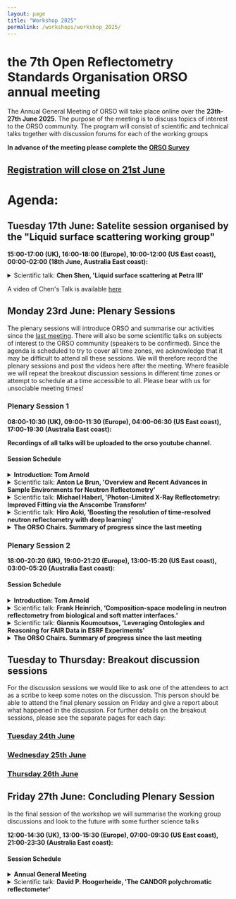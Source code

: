 ```yaml
---
layout: page
title: "Workshop 2025"
permalink: /workshops/workshop_2025/
---
```


# the 7th Open Reflectometry Standards Organisation ORSO annual meeting

The Annual General Meeting of ORSO will take place online over the **23th-27th June 2025**. The purpose of the meeting is to discuss topics of interest to the ORSO community.
The program will consist of scientific and technical talks together with discussion forums for each of the working groups

**In advance of the meeting please complete the [ORSO Survey](https://forms.office.com/pages/responsepage.aspx?id=HDZmP36oWEGPYZnoLbPKyGNjGj0JBmlFoh6F5vEqATRUNUlaNjU1Mk9CUEFBMElSMVBVMVkyNFFVUC4u&route=shorturl)**

## [Registration will close on 21st June](https://indico.ess.eu/event/3810/)

# Agenda:

## Tuesday 17th June: Satelite session organised by the "Liquid surface scattering working group"
**15:00-17:00 (UK), 16:00-18:00 (Europe), 10:00-12:00 (US East coast), 00:00-02:00 (18th June, Australia East coast):**

<details markdown="1">
<summary>Scientific talk: <b>Chen Shen, 'Liquid surface scattering at Petra III'</b> </summary>
<br>
<b> Abstract:</b> Chen will present the beamline P08 of PETRA III. The beamline has three main setups: a six circle diffractometer, the Langmuir trough GID setup, and the Uni-Kiel owned LISA liquid surface diffractometer. He will also talk in details the recent news from our Langmuir trough GID setup and GIXOS - pseudo reflectivity method.
 
</details>

A video of Chen's Talk is available [here](https://www.youtube.com/watch?v=vmclGPNefc4)

## Monday 23rd June: Plenary Sessions

The plenary sessions will introduce ORSO and summarise our activities since the [last meeting](https://www.reflectometry.org/workshops/workshop_2024/). 
There will also be some scientific talks on subjects of interest to the ORSO community (speakers to be confirmed).
Since the agenda is scheduled to try to cover all time zones, we acknowledge that it may be difficult to attend all these sessions. We will therefore record the plenary sessions and post the videos here after the meeting.
Where feasible we will repeat the breakout discussion sessions in different time zones or attempt to schedule at a time accessible to all. Please bear with us for unsociable meeting times!


### Plenary Session 1
**08:00-10:30 (UK), 09:00-11:30 (Europe), 04:00-06:30 (US East coast), 17:00-19:30 (Australia East coast):**

**Recordings of all talks will be uploaded to the orso youtube channel.**

#### Session Schedule
<details markdown="1">
<summary> <b>Introduction: Tom Arnold  </b> </summary>
<br>
Introduction and discussion on how to better promote/publicise ORSO 
 
</details>

<details markdown="1">
<summary> Scientific talk: <b>Anton Le Brun, 'Overview and Recent Advances in Sample Environments for Neutron Reflectometry' </b> </summary>
<br>
<b> Abstract:</b> Having the correct sample environment is integral to any part of a neutron scattering experiment as the scientist wishes to make measurements as a function of some external environmental condition. This presentation will present an overview of the latest developments in sample environments in neutron reflectometry with a focus on the reflectometers at the neutron beam facility at the OPAL Research Reactor, ANSTO. Trends in current developments in sample environments determined from analysis of the literature will be discussed highlighting where future developments could be found.
 
</details>

<details markdown="1">
<summary>  Scientific talk:  <b>Michael Haberl, 'Photon-Limited X-Ray Reflectometry: Improved Fitting via the Anscombe Transform'
 </b> </summary>
<br>
<b> Abstract:</b> With the current developments in fast X-ray reflectometry (XRR) reaching
scan times as short as a few hundred microseconds, the few-photon count data reflects the inherent Poisson statistics of the counting process. In this regime, standard least squares fitting - which assumes symmetric Gaussian errors - can produce biased results. While Poisson log-likelihood methods exist, we demonstrate that applying the Anscombe transform - a well known variance-stabilizing transformation that converts Poisson-distributed data into approximately Gaussian-distributed data - permits continued use of the default least squares minimization utilized in most fitting softwares such as refnx or refl1d. This approach simplifies implementation and enables incorporation of additional noise sources, such as readout noise. It offers a practical and robust solution for accurate modeling in photon-limited XRR, relevant to the ORSO reflectometry community.
 
</details>

<details markdown="1">
<summary> Scientific talk: <b>Hiro Aoki, 'Boosting the resolution of time-resolved neutron reflectometry with deep learning' </b> </summary>
<br>
<b> Abstract:</b> Neutron reflectometry (NR) provides sub‑nm structural information at
buried interfaces; however, time‑resolved NR is constrained by the
minutes‑long counting times needed for acceptable statistics. This study
introduces a data‑driven denoising methodology based on convolutional
neural networks (CNNs) to overcome this limitation. One million
synthetic multi-layered structures were generated; for each, both ideal
and noise‑degraded reflectivity profiles were computed to supervise CNN
training. The resulting model was applied to experimental‑style spectra
acquired with 5 % of the usual neutron counts. CNN‑filtered profiles
reproduced layer thicknesses and scattering‑length‑density distributions
obtained from standard exposures within experimental uncertainty. These
results confirm that acquisition times can be shortened by at least an
order of magnitude without compromising analytical accuracy, enabling
second‑scale observation of interfacial kinetics. The proposed approach
shifts the limiting factor in time‑resolved NR from neutron flux to
advanced data processing, substantially expanding the applicability of
this technique to dynamic surface and interface studies.
 
</details>

<details markdown="1">
<summary> <b>The ORSO Chairs. Summary of progress since the last meeting </b> </summary>
<br>
  
  - Sample Environment Working group (Sophie Ayscough)
  - Data Analysis Working group (Andrew Nelson)

</details>



### Plenary Session 2
**18:00-20:20 (UK), 19:00-21:20 (Europe), 13:00-15:20 (US East coast), 03:00-05:20 (Australia East coast):**

#### Session Schedule
<details markdown="1">
<summary> <b>Introduction: Tom Arnold  </b> </summary>
<br>
Introduction and discussion on how to better promote/publicise ORSO 
</details>

<details markdown="1">
<summary> Scientific talk: <b>Frank Heinrich, ‘Composition-space modeling in neutron reflectometry from biological and soft matter interfaces.’ </b> </summary>
<br>
<b> Abstract:</b> Composition-space modeling provides a versatile framework for interpreting scattering data from biological and soft matter systems. Rather than starting with abstract layers of scattering length density, this approach builds real-space models based on molecular groups that fill the available volume while satisfying spatial and stoichiometric constraints. From these physically grounded models, the corresponding scattering length density profiles and predicted reflectivity curves are derived and compared to experimental data.
 
This talk will provide an overview of the development and principles of composition-space modeling, highlighting its relevance to systems where components overlap spatially and interact in complex ways. I will present recent applications across neutron reflectometry, X-ray diffraction, and small-angle neutron scattering. I will discuss ongoing efforts at NIST to modernize and extend the modeling framework, including its integration into the Refl1D webview interface. This integration enables real-time visual feedback, streamlining model construction and enhancing accessibility for researchers working with layered biological and soft matter systems.
 
</details>

<details markdown="1">
<summary> Scientific talk: <b> Giannis Koumoutsos, 'Leveraging Ontologies and Reasoning for FAIR Data in ESRF Experiments' </b> </summary>
<br>
<b> Abstract: TBC </b> 
 
</details>

<details markdown="1">
<summary> <b>The ORSO Chairs. Summary of progress since the last meeting </b> </summary>
<br>

  - Education and Outreach Working group (Stefan Kowarik)
  - Reproducibility Working group 
  - Data Formats Working group (Jos Cooper)
</details>

## Tuesday to Thursday: Breakout discussion sessions

For the discussion sessions we would like to ask one of the attendees to act as a scribe to keep some notes on the discussion. This person should be able to attend the final plenary session on Friday and give a report about what happened in the discussion. For further details on the breakout sessions, please see the separate pages for each day:

### [Tuesday 24th June](/workshops/workshop_2025/tuesday.md)

### [Wednesday 25th June](/workshops/workshop_2025/wednesday.md/)

### [Thursday 26th June](/workshops/workshop_2025/thursday.md)

## Friday 27th June: Concluding Plenary Session

In the final session of the workshop we will summarise the working group discussions and look to the future with some further science talks

**12:00-14:30 (UK), 13:00-15:30 (Europe), 07:00-09:30 (US East coast), 21:00-23:30 (Australia East coast):**

#### Session Schedule
<details markdown="1">
<summary> <b>Annual General Meeting </b> </summary>
<br>

- Recruitment of a temporary stand-in chair for the Reproducibility working group (to replace Andrew McCluskey)
- Summary of the working group sessions.

</details>

<details markdown="1">
<summary> Scientific talk: <b>David P. Hoogerheide, 'The CANDOR polychromatic reflectometer' </b> </summary>
<br>
<b> Abstract:</b> The CANDOR reflectometer at the NIST Center for Neutron Research marries the advantages of time-of-flight polychromatic reflectometers, such as those commonly employed at pulsed neutron sources, to the high time-averaged flux of a reactor neutron source. CANDOR’s unique energy dispersive detector, currently comprising 108 individual wavelength-sensitive neutron detectors operating at over 90% efficiency, allows simultaneous detection of cold neutrons in the 4 Å to 6 Å wavelength range. In this talk, I will describe instrument design, detector operation and performance, and data reduction considerations. Reflectivity curves measured by CANDOR using polychromatic detection will be compared to standard curves measured at NIST’s monochromatic reflectometers, and the performance of CANDOR’s polarization capabilities will be discussed. For measurements of materials at solid/liquid interfaces, I will show that CANDOR’s high flux and intrinsic background rejection enables measurement to about twice the scattering vector, and hence resolution, of conventional measurements.
</details>



